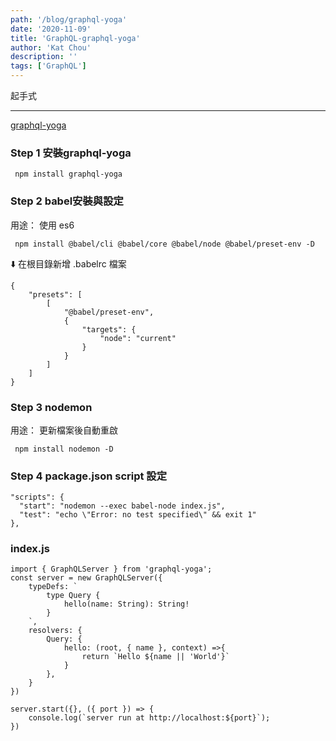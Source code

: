 ```yaml
---
path: '/blog/graphql-yoga'
date: '2020-11-09'
title: 'GraphQL-graphql-yoga'
author: 'Kat Chou'
description: ''
tags: ['GraphQL']
---
```


起手式
***
[graphql-yoga](https://github.com/prisma-labs/graphql-yoga)

### Step 1  安裝graphql-yoga
` npm install graphql-yoga`

### Step 2 babel安裝與設定 

用途： 使用 es6

` npm install @babel/cli @babel/core @babel/node @babel/preset-env -D`

⬇️ 在根目錄新增 .babelrc 檔案
```
{
    "presets": [
        [
            "@babel/preset-env",
            {
                "targets": {
                    "node": "current"
                }
            }
        ]
    ]
}
```

### Step 3 nodemon 

用途： 更新檔案後自動重啟

` npm install nodemon -D`

### Step 4 package.json script 設定

```
"scripts": {
  "start": "nodemon --exec babel-node index.js",
  "test": "echo \"Error: no test specified\" && exit 1"
},
```

### index.js
```
import { GraphQLServer } from 'graphql-yoga';
const server = new GraphQLServer({
    typeDefs: `
        type Query {
            hello(name: String): String!
        }
    `,
    resolvers: {
        Query: {
            hello: (root, { name }, context) =>{
                return `Hello ${name || 'World'}`
            }
        },
    }
})

server.start({}, ({ port }) => {
    console.log(`server run at http://localhost:${port}`);
})
```

